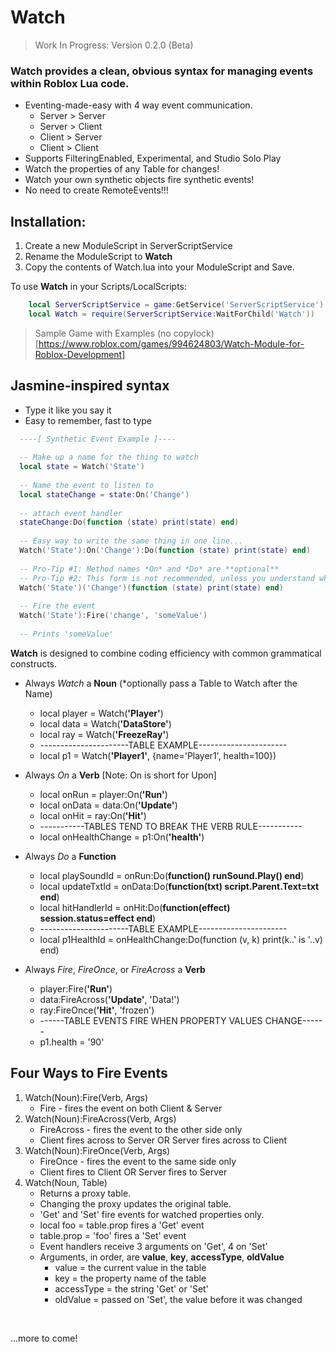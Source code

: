 # Watch

> Work In Progress: Version 0.2.0 (Beta)

### Watch provides a clean, obvious syntax for managing events within Roblox Lua code.

  - Eventing-made-easy with 4 way event communication.
      - Server > Server
      - Server > Client
      - Client > Server
      - Client > Client
  - Supports FilteringEnabled, Experimental, and Studio Solo Play
  - Watch the properties of any Table for changes!
  - Watch your own synthetic objects fire synthetic events!
  - No need to create RemoteEvents!!!

## Installation:
  1. Create a new ModuleScript in ServerScriptService
  2. Rename the ModuleScript to **Watch**
  3. Copy the contents of Watch.lua into your ModuleScript and Save.
  
 To use **Watch** in your Scripts/LocalScripts:
 
 ```lua
     local ServerScriptService = game:GetService('ServerScriptService')
     local Watch = require(ServerScriptService:WaitForChild('Watch'))
 ```
 
 > Sample Game with Examples (no copylock) [https://www.roblox.com/games/994624803/Watch-Module-for-Roblox-Development]

## Jasmine-inspired syntax

  - Type it like you say it
  - Easy to remember, fast to type

```lua
  ----[ Synthetic Event Example ]----
  
  -- Make up a name for the thing to watch
  local state = Watch('State')
  
  -- Name the event to listen to
  local stateChange = state:On('Change')
  
  -- attach event handler
  stateChange:Do(function (state) print(state) end)
  
  -- Easy way to write the same thing in one line...
  Watch('State'):On('Change'):Do(function (state) print(state) end)
  
  -- Pro-Tip #1: Method names *On* and *Do* are **optional**
  -- Pro-Tip #2: This form is not recommended, unless you understand why it works
  Watch('State')('Change')(function (state) print(state) end)
  
  -- Fire the event
  Watch('State'):Fire('change', 'someValue')
  
  -- Prints 'someValue'
```

**Watch** is designed to combine coding efficiency with common grammatical constructs.

  - Always *Watch* a **Noun** (*optionally pass a Table to Watch after the Name)
      + local player = Watch(**'Player'**)
      + local data = Watch(**'DataStore'**)
      + local ray = Watch(**'FreezeRay'**)
      + ----------------------TABLE EXAMPLE----------------------
      + local p1 = Watch(**'Player1'**, {name='Player1', health=100})
      
  - Always *On* a **Verb** [Note: On is short for Upon]
      + local onRun = player:On(**'Run'**)
      + local onData = data:On(**'Update'**)
      + local onHit = ray:On(**'Hit'**)
      + -----------TABLES TEND TO BREAK THE VERB RULE-----------
      + local onHealthChange = p1:On(**'health'**)
      
  - Always *Do* a **Function**
      + local playSoundId = onRun:Do(**function() runSound.Play() end**)
      + local updateTxtId = onData:Do(**function(txt) script.Parent.Text=txt end**)
      + local hitHandlerId = onHit:Do(**function(effect) session.status=effect end**)
      + ----------------------TABLE EXAMPLE----------------------
      + local p1HealthId = onHealthChange:Do(function (v, k) print(k..' is '..v) end)
      
  - Always *Fire*, *FireOnce*, or *FireAcross* a **Verb**
      + player:Fire(**'Run'**)
      + data:FireAcross(**'Update'**, 'Data!')
      + ray:FireOnce(**'Hit'**, 'frozen')
      + ------TABLE EVENTS FIRE WHEN PROPERTY VALUES CHANGE------
      + p1.health = '90'
      
## Four Ways to Fire Events

1. Watch(Noun):Fire(Verb, Args)
    * Fire - fires the event on both Client & Server
2. Watch(Noun):FireAcross(Verb, Args)
    * FireAcross - fires the event to the other side only
    * Client fires across to Server OR Server fires across to Client
3. Watch(Noun):FireOnce(Verb, Args)
    * FireOnce - fires the event to the same side only
    * Client fires to Client OR Server fires to Server
4. Watch(Noun, Table)
    * Returns a proxy table.
    * Changing the proxy updates the original table.
    * 'Get' and 'Set' fire events for watched properties only.
    * local foo = table.prop fires a 'Get' event
    * table.prop = 'foo' fires a 'Set' event
    * Event handlers receive 3 arguments on 'Get', 4 on 'Set'
    * Arguments, in order, are **value**, **key**, **accessType**, **oldValue**
        + value = the current value in the table
        + key = the property name of the table
        + accessType = the string 'Get' or 'Set'
        + oldValue = passed on 'Set', the value before it was changed

&nbsp;

...more to come!
